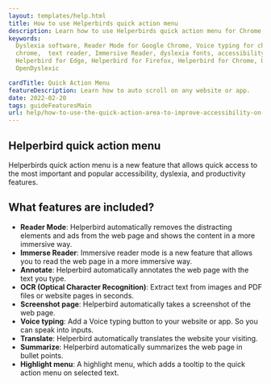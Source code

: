 ```yaml
---
layout: templates/help.html
title: How to use Helperbirds quick action menu
description: Learn how to use Helperbirds quick action menu for Chrome, Firefox, and Safari.
keywords:
  Dyslexia software, Reader Mode for Google Chrome, Voice typing for chrome, Text to speech for
  chrome,  text reader, Immersive Reader, dyslexia fonts, accessibility software, dyslexia software,
  Helperbird for Edge, Helperbird for Firefox, Helperbird for Chrome, Opendyslexic for Chrome,
  OpenDyslexic

cardTitle: Quick Action Menu
featureDescription: Learn how to auto scroll on any website or app.
date: 2022-02-20
tags: guideFeaturesMain
url: help/how-to-use-the-quick-action-area-to-improve-accessibility-on-the-web/
---
```


## Helperbird quick action menu

Helperbirds quick action menu is a new feature that allows quick access to the most important and
popular accessibility, dyslexia, and productivity features.

## What features are included?

- **Reader Mode**: Helperbird automatically removes the distracting elements and ads from the web
  page and shows the content in a more immersive way.
- **Immerse Reader**: Immersive reader mode is a new feature that allows you to read the web page in
  a more immersive way.
- **Annotate**: Helperbird automatically annotates the web page with the text you type.
- **OCR (Optical Character Recognition)**: Extract text from images and PDF files or website pages
  in seconds.
- **Screenshot page**: Helperbird automatically takes a screenshot of the web page.
- **Voice typing**: Add a Voice typing button to your website or app. So you can speak into inputs.
- **Translate**: Helperbird automatically translates the website your visiting.
- **Summarize**: Helperbird automatically summarizes the web page in bullet points.
- **Highlight menu**: A highlight menu, which adds a tooltip to the quick action menu on selected
  text.
